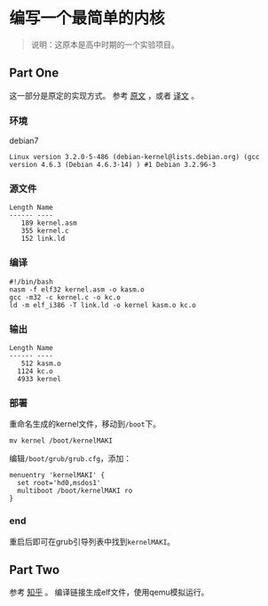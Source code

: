 # 编写一个最简单的内核

> 说明：这原本是高中时期的一个实验项目。

## Part One

这一部分是原定的实现方式。
参考 [原文](https://arjunsreedharan.org/post/82710718100/kernel-101-lets-write-a-kernel) ，或者 [译文](http://blog.jobbole.com/79249/) 。

### 环境

debian7
```
Linux version 3.2.0-5-486 (debian-kernel@lists.debian.org) (gcc version 4.6.3 (Debian 4.6.3-14) ) #1 Debian 3.2.96-3
```

### 源文件

```
Length Name
------ ----
   189 kernel.asm
   355 kernel.c
   152 link.ld
```

### 编译

```
#!/bin/bash
nasm -f elf32 kernel.asm -o kasm.o
gcc -m32 -c kernel.c -o kc.o
ld -m elf_i386 -T link.ld -o kernel kasm.o kc.o
```

### 输出

```
Length Name
------ ----
   512 kasm.o
  1124 kc.o
  4933 kernel
```

### 部署

重命名生成的kernel文件，移动到```/boot```下。
```
mv kernel /boot/kernelMAKI
```
编辑```/boot/grub/grub.cfg```，添加：
```
menuentry 'kernelMAKI' {
  set root='hd0,msdos1'
  multiboot /boot/kernelMAKI ro
}
```

### end

重启后即可在grub引导列表中找到```kernelMAKI```。

## Part Two

参考 [知乎](https://www.zhihu.com/question/49580321/answer/287557834) 。
编译链接生成elf文件，使用qemu模拟运行。